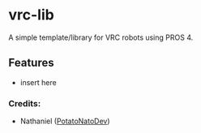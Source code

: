 # vrc-lib
A simple template/library for VRC robots using PROS 4.

## Features
- insert here

### Credits:
- Nathaniel ([PotatoNatoDev](https://github.com/PotatoNatoDev))